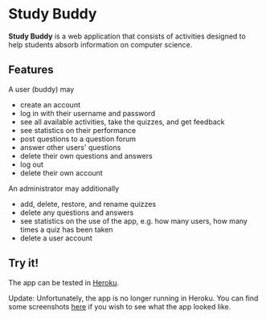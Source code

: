 # Study Buddy

**Study Buddy** is a web application that consists of activities designed to help students absorb information on computer science.

## Features

A user (buddy) may
* create an account
* log in with their username and password
* see all available activities, take the quizzes, and get feedback
* see statistics on their performance
* post questions to a question forum
* answer other users' questions
* delete their own questions and answers
* log out
* delete their own account

An administrator may additionally
* add, delete, restore, and rename quizzes
* delete any questions and answers
* see statistics on the use of the app, e.g. how many users, how many times a quiz has been taken
* delete a user account

## Try it!

The app can be tested in [Heroku](https://tsoha-study-buddy.herokuapp.com/).

Update: Unfortunately, the app is no longer running in Heroku.
You can find some screenshots [here](https://github.com/SiniCode/study-buddy/tree/main/screenshots) if you wish to see what the app looked like.
